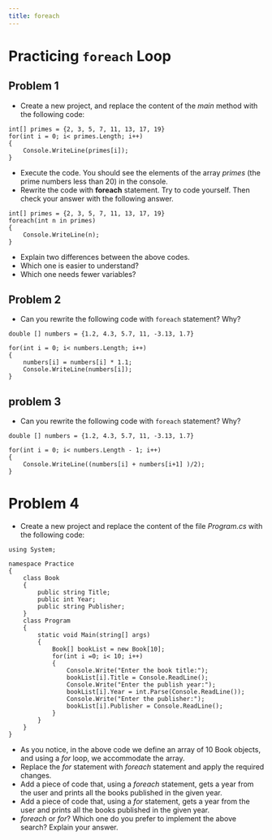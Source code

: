 ```yaml
---
title: foreach
---
```

# Practicing `foreach` Loop
## Problem 1

- Create a new project, and replace the content of the _main_ method with the following code:
```
int[] primes = {2, 3, 5, 7, 11, 13, 17, 19}
for(int i = 0; i< primes.Length; i++)
{
    Console.WriteLine(primes[i]);
}
```
- Execute the code. You should see the elements of the array _primes_ (the prime numbers less than 20) in the console.
- Rewrite the code with **foreach** statement. Try to code yourself. Then check your answer with the following answer.
```
int[] primes = {2, 3, 5, 7, 11, 13, 17, 19}
foreach(int n in primes)
{
    Console.WriteLine(n);
}
```
- Explain two differences between the above codes. 
- Which one is easier to understand?
- Which one needs fewer variables?

## Problem 2

- Can you rewrite the following code with `foreach` statement? Why?

```
double [] numbers = {1.2, 4.3, 5.7, 11, -3.13, 1.7}

for(int i = 0; i< numbers.Length; i++)
{
    numbers[i] = numbers[i] * 1.1;
    Console.WriteLine(numbers[i]);
}
```
## problem 3


- Can you rewrite the following code with `foreach` statement? Why?

```
double [] numbers = {1.2, 4.3, 5.7, 11, -3.13, 1.7}

for(int i = 0; i< numbers.Length - 1; i++)
{   
    Console.WriteLine((numbers[i] + numbers[i+1] )/2);
}
```
# Problem 4
- Create a new project and replace the content of the file _Program.cs_ with the following code:
```
using System;

namespace Practice
{
    class Book
    {
        public string Title;
        public int Year;
        public string Publisher;
    }
    class Program
    {
        static void Main(string[] args)
        {
            Book[] bookList = new Book[10];
            for(int i =0; i< 10; i++)
            {
                Console.Write("Enter the book title:");
                bookList[i].Title = Console.ReadLine();
                Console.Write("Enter the publish year:");
                bookList[i].Year = int.Parse(Console.ReadLine());
                Console.Write("Enter the publisher:");
                bookList[i].Publisher = Console.ReadLine();
            }
        }
    }
}
```
- As you notice, in the above code we define an array of 10 Book objects, and using a _for_ loop, we accommodate the array.
- Replace the _for_ statement with _foreach_ statement and apply the required changes.
- Add a piece of code that, using a _foreach_ statement, gets a year from the user and prints all the books published in the given year.
- Add a piece of code that, using a _for_ statement, gets a year from the user and prints all the books published in the given year. 
- _foreach_ or _for_? Which one do you prefer to implement the above search? Explain your answer.
